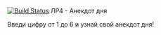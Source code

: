 [![Build Status](https://github.com/redlights8/-/actions/workflows/ci.yml/badge.svg)](https://github.com/redlights8/-/actions)
ЛР4 - Анекдот дня

Введи цифру от 1 до 6 и узнай свой анекдот дня!


